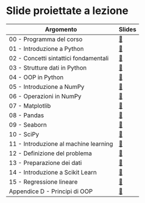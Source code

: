 # Slide proiettate a lezione

| Argomento | Slides |
| --------- | ------ |
| 00 - Programma del corso | [:link:](00_programma.pdf) |
| 01 - Introduzione a Python | [:link:](01_intro.pdf) |
| 02 - Concetti sintattici fondamentali | [:link:](02_syntax.pdf) |
| 03 - Strutture dati in Python | [:link:](03_data_structures.pdf) |
| 04 - OOP in Python | [:link:](04_classes.pdf) |
| 05 - Introduzione a NumPy | [:link:](05_intro_numpy.pdf) |
| 06 - Operazioni in NumPy | [:link:](06_numpy_ops.pdf) |
| 07 - Matplotlib | [:link:](07_matplotlib.pdf) |
| 08 - Pandas | [:link:](08_pandas.pdf) |
| 09 - Seaborn | [:link:](09_seaborn.pdf) |
| 10 - SciPy | [:link:](10_scipy.pdf) |
| 11 - Introduzione al machine learning | [:link:](11_intro_ml.pdf) |
| 12 - Definizione del problema | [:link:](12_framing.pdf) |
| 13 - Preparazione dei dati | [:link:](13_data_prep.pdf) |
| 14 - Introduzione a Scikit Learn | [:link:](14_intro_sklearn.pdf) |
| 15 - Regressione lineare | [:link:](15_lin_reg.pdf) |
| Appendice D - Principi di OOP | [:link:](app_d_oop.pdf) |
